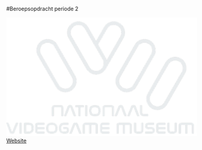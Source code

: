 #Beroepsopdracht periode 2 

![Logo](Web/img/d621ec_87c047d62af445ac8912eca737d8dd94_mv2.webp)
[Website]((https://www.youtube.com/watch?v=dQw4w9WgXcQ))
